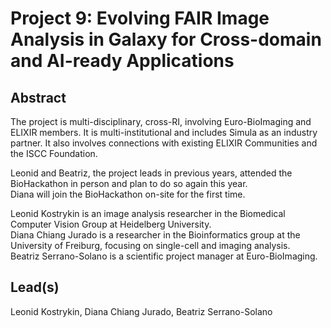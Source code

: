 # Project 9: Evolving FAIR Image Analysis in Galaxy for Cross-domain and AI-ready Applications

## Abstract

The project is multi-disciplinary, cross-RI, involving Euro-BioImaging and ELIXIR members. It is multi-institutional and includes Simula as an industry partner. It also involves connections with existing ELIXIR Communities and the ISCC Foundation.

Leonid and Beatriz, the project leads in previous years, attended the BioHackathon in person and plan to do so again this year.  
Diana will join the BioHackathon on-site for the first time.

Leonid Kostrykin is an image analysis researcher in the Biomedical Computer Vision Group at Heidelberg University.  
Diana Chiang Jurado is a researcher in the Bioinformatics group at the University of Freiburg, focusing on single-cell and imaging analysis.  
Beatriz Serrano-Solano is a scientific project manager at Euro-BioImaging.  

## Lead(s)

Leonid Kostrykin, Diana Chiang Jurado, Beatriz Serrano-Solano


